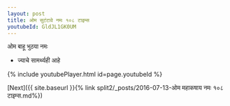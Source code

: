 ```yaml
---
layout: post
title: ओम सुटंटावे नमः १०८ टाइम्स
youtubeId: GldJL1GK0UM
---
```

 
 
 ओम बाहू भुठया नमः  
 
 -  ज्याचे सामर्थ्यही आहे 
 
  
 
  
 
 
 
 
 
 


{% include youtubePlayer.html id=page.youtubeId %}
 
[Next]({{ site.baseurl }}{% link  split2/_posts/2016-07-13-ओम महाकषाय नमः १०८ टाइम्स.md%})
 
